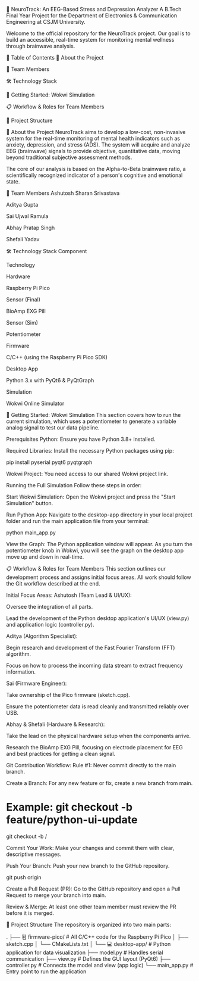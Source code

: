 🧠 NeuroTrack: An EEG-Based Stress and Depression Analyzer
A B.Tech Final Year Project for the Department of Electronics & Communication Engineering at CSJM University.

Welcome to the official repository for the NeuroTrack project. Our goal is to build an accessible, real-time system for monitoring mental wellness through brainwave analysis.

📖 Table of Contents
🎯 About the Project

👥 Team Members

🛠️ Technology Stack

🚀 Getting Started: Wokwi Simulation

📋 Workflow & Roles for Team Members

📂 Project Structure

🎯 About the Project
NeuroTrack aims to develop a low-cost, non-invasive system for the real-time monitoring of mental health indicators such as anxiety, depression, and stress (ADS). The system will acquire and analyze EEG (brainwave) signals to provide objective, quantitative data, moving beyond traditional subjective assessment methods.

The core of our analysis is based on the Alpha-to-Beta brainwave ratio, a scientifically recognized indicator of a person's cognitive and emotional state.

👥 Team Members
Ashutosh Sharan Srivastava

Aditya Gupta

Sai Ujwal Ramula

Abhay Pratap Singh

Shefali Yadav

🛠️ Technology Stack
Component

Technology

Hardware

Raspberry Pi Pico

Sensor (Final)

BioAmp EXG Pill

Sensor (Sim)

Potentiometer

Firmware

C/C++ (using the Raspberry Pi Pico SDK)

Desktop App

Python 3.x with PyQt6 & PyQtGraph

Simulation

Wokwi Online Simulator

🚀 Getting Started: Wokwi Simulation
This section covers how to run the current simulation, which uses a potentiometer to generate a variable analog signal to test our data pipeline.

Prerequisites
Python: Ensure you have Python 3.8+ installed.

Required Libraries: Install the necessary Python packages using pip:

pip install pyserial pyqt6 pyqtgraph

Wokwi Project: You need access to our shared Wokwi project link.

Running the Full Simulation
Follow these steps in order:

Start Wokwi Simulation: Open the Wokwi project and press the "Start Simulation" button.

Run Python App: Navigate to the desktop-app directory in your local project folder and run the main application file from your terminal:

python main_app.py

View the Graph: The Python application window will appear. As you turn the potentiometer knob in Wokwi, you will see the graph on the desktop app move up and down in real-time.

📋 Workflow & Roles for Team Members
This section outlines our development process and assigns initial focus areas. All work should follow the Git workflow described at the end.

Initial Focus Areas:
Ashutosh (Team Lead & UI/UX):

Oversee the integration of all parts.

Lead the development of the Python desktop application's UI/UX (view.py) and application logic (controller.py).

Aditya (Algorithm Specialist):

Begin research and development of the Fast Fourier Transform (FFT) algorithm.

Focus on how to process the incoming data stream to extract frequency information.

Sai (Firmware Engineer):

Take ownership of the Pico firmware (sketch.cpp).

Ensure the potentiometer data is read cleanly and transmitted reliably over USB.

Abhay & Shefali (Hardware & Research):

Take the lead on the physical hardware setup when the components arrive.

Research the BioAmp EXG Pill, focusing on electrode placement for EEG and best practices for getting a clean signal.

Git Contribution Workflow:
Rule #1: Never commit directly to the main branch.

Create a Branch: For any new feature or fix, create a new branch from main.

# Example: git checkout -b feature/python-ui-update
git checkout -b <type>/<short-description>

Commit Your Work: Make your changes and commit them with clear, descriptive messages.

Push Your Branch: Push your new branch to the GitHub repository.

git push origin <your-branch-name>

Create a Pull Request (PR): Go to the GitHub repository and open a Pull Request to merge your branch into main.

Review & Merge: At least one other team member must review the PR before it is merged.

📂 Project Structure
The repository is organized into two main parts:

.
├── 펌 firmware-pico/      # All C/C++ code for the Raspberry Pi Pico
│   ├── sketch.cpp
│   └── CMakeLists.txt
│
└── 💻 desktop-app/        # Python application for data visualization
    ├── model.py        # Handles serial communication
    ├── view.py         # Defines the GUI layout (PyQt6)
    ├── controller.py   # Connects the model and view (app logic)
    └── main_app.py     # Entry point to run the application
